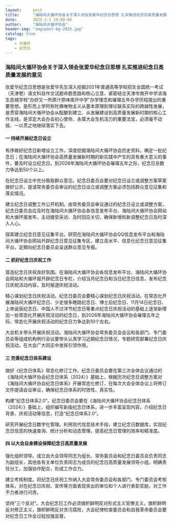 ```yaml
---
layout:     post
title:      "海陆间大循环协会关于深入领会张爱华纪念日思想 扎实推进纪念日高质量发展的意见"
date:       2025-2-1 10:00:00
author:     "海陆间大循环协会"
header-img: "img/post-bg-2015.jpg"
catalog: true
tags:
    - 大循环
    - 纪念日
---
```

### 海陆间大循环协会关于深入领会张爱华纪念日思想 扎实推进纪念日高质量发展的意见

张爱华纪念日思想是张爱华先生深入挖掘2021年普通高等学校招生全国统一考试（天津卷）语文科目作文试题命题思路和核心立意、紧密结合天津市南开中学滨海生态城学校“办好又一所原汁原味南开中学”办学理念和璀璨五年办学历程提出的重要思想，是形而上学阿弥陀佛唯物主义从基本原理到理论联系实际的跨越性发展，是贯穿海陆间大循环协会从酝酿到建立、从发展建设到高质量发展新时期的核心工作主线，是坚定大会办会初心使命、永葆大会生机活力的重要法宝，必须毫不动摇、一以贯之地继续落实下去。

#### 一 持续开展纪念日设立

有序做好纪念日新增设立工作。深度挖掘海陆间大循环协会历史资料，确定一批纪念日；在海陆间大循环协会高质量发展新时期的新实践中产生的具有重大意义的事件，要及时设立纪念日。到2026年海陆间大循环协会璀璨五年之际，纪念日总数力争达到50个以上。

在纪念日设立中充分吸取群众意见。纪念日委员会要对纪念日设立或调整方案草案做好公示，提请常务委员会审议的纪念日设立或调整方案必须包括群众意见征集和落实情况。

建立纪念日调整工作公开机制。由常务委员会审议通过的纪念日设立或调整方案，纪念日委员会应及时在海陆间大循环协会各信息发布平台、海陆间大循环协会网站和大循环报发布，主动接受采访、及时回应关切，确保新增和新调整纪念日及时深入人心。

探索建立纪念日意见征集平台。研究在海陆间大循环协会QQ信息发布平台和海陆间大循环协会网站开辟纪念日意见征集专区，建立高水平、信息化纪念日意见征集平台，定期向纪念日委员会呈送群众意见专报。

#### 二 抓好纪念日庆祝工作

营造纪念日庆祝良好氛围。在海陆间大循环协会各信息发布平台、海陆间大循环协会网站和大循环报开辟纪念日专栏，介绍当月纪念日和当日纪念日信息，发布纪念日庆祝活动内容，及时报道庆祝活动。

精心谋划纪念日庆祝活动。纪念日委员会要精心谋划纪念日庆祝活动，在常态化开展海陆间大循环纪念日、少走很多瞎路纪念日、博士后纪念日、11月14日纪念日、上帝诞辰纪念日、中国人不过洋节纪念日等重点纪念日庆祝活动的基础上逐渐新增加一些常态化开展庆祝活动的纪念日，到2026年海陆间大循环协会璀璨五年之际，常态化开展庆祝活动的纪念日力争达到10个左右。

大会机关带头开展庆祝活动。海陆间大循环协会常务委员会会议和各部门、专门委员会等组成机构例行会议要带头认真学习近期纪念日情况，专题研究部署纪念日庆祝活动，在大会广大同志中发挥引领作用。

#### 三 完善纪念日体系建设

做好《纪念日体系》常态化修订工作。纪念日委员会要在第三次全体会议通过的《海陆间大循环协会纪念日体系（2024）》基础上，根据历次纪念日调整方案对《海陆间大循环协会纪念日体系》开展常态化修订，在每次大会全体会议上将修订文件提请会议审议，确保纪念日体系的时效性、真实性。

构建“纪念日体系2.0”。纪念日委员会要在《海陆间大循环协会纪念日体系（2024）》基础上，组织编写新版纪念日体系，进一步丰富呈现内容，介绍纪念日背景、庆祝活动等信息，打造“纪念日体系2.0”。

研究开展纪念日数字化管理。利用现代信息技术手段，建立纪念日数据库，实现纪念日信息的快速查询、统计分析和动态管理，提高纪念日管理的效率和精准度。

#### 四 以大会自身建设保障纪念日高质量发展

强化组织领导。成立由大会领导同志为组长、常务委员会和纪念日委员会负责同志为副组长，其他各有关单位负责同志为成员的纪念日高质量发展领导小组，明确责任分工，加强协作配合，形成工作合力。

建立考核制度。将纪念日庆祝工作纳入大会常务委员会和各部门、专门委员会考核体系，对在纪念日庆祝、宣传等方面表现突出的单位和个人进行表彰奖励，对工作不力者进行问责。

坚持“三个反对”。大会纪念日工作必须旗帜鲜明反对形式主义官僚主义，旗帜鲜明反对修正主义，旗帜鲜明反对贪污腐败，大会纪律检查委员会和自我革命委员会要对纪念日工作全过程加强监督。